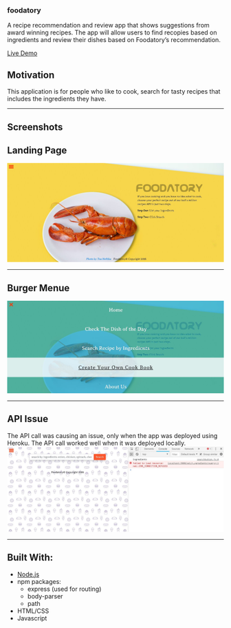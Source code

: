 ### foodatory 
A recipe recommendation and review app that shows suggestions from award winning recipes. The app will allow users to find recopies based on ingredients and review their dishes based on Foodatory’s recommendation. 

 [Live Demo](https://foodatories.herokuapp.com/)
 
## Motivation
This application is for people who like to cook, search for tasty recipes that includes the ingredients they have.

---

## Screenshots
## Landing Page
![Landing Page](https://github.com/nahrinoda/foodatory/blob/master/readmeimages/firstimg.JPG)

---
## Burger Menue
![Burger Menue](https://github.com/nahrinoda/foodatory/blob/master/readmeimages/burgermenue.JPG?raw=true)

---
## API Issue
The API call was causing an issue, only when the app was deployed using Heroku. The API call worked well when it was deployed locally.
![API issue](https://github.com/nahrinoda/foodatory/blob/master/readmeimages/API%20issue.JPG)

---
## Built With:

* [Node.js](https://nodejs.org/en/download/) 
* npm packages:
	- express (used for routing)
	- body-parser
	- path
* HTML/CSS
* Javascript   


